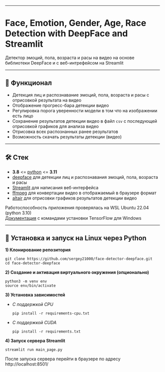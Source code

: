 

---
# Face, Emotion, Gender, Age, Race Detection with DeepFace and Streamlit

Детектор эмоций, пола, возраста и расы на видео на основе библиотеки DeepFace и с веб-интрефейсом на Streamlit 

---
## 🚀 Функционал
- Детекция лиц и распознавание эмоций, пола, возраста и расы с отрисовкой результата на видео
- Отображение прогресс-бара детекции видео
- Регулировка порога уверенности модели в том что на изображении есть лицо
- Сохранение результатов детекции видео в файл `csv` с последующей отрисовкой графиков для анализа видео
- Отрисовка всех распознанных ранее результатов 
- Возможность скачать результаты детекции (видео)


---
## 🛠 Стек

- **3.8** <= [python](https://www.python.org/)  <= **3.11**
- [deepface](https://github.com/serengil/deepface) для детекции лиц и распознавания эмоций, пола, возраста и расы
- [Streamlit](https://github.com/streamlit/streamlit) для написания веб-интерфейса
- [ffmpeg](https://ffmpeg.org/) для конвертации видео в отображаемый в браузере формат
- [altair](hhttps://docs.streamlit.io/develop/api-reference/charts/st.altair_chart) для отрисовки графиков результатов детекции видео

Работоспособность приложения проверялась на WSL Ubuntu 22.04 (python 3.10)  
[Документация](https://www.tensorflow.org/install/pip) с командами установки TensorFlow для Windows


---
## 🐍 Установка и запуск на Linux через Python

**1) Клонирование репозитория**  

```
git clone https://github.com/sergey21000/face-detector-deepface.git
cd face-detector-deepface
```

**2) Создание и активация виртуального окружения (опционально)**

```
python3 -m venv env
source env/bin/activate
```

**3) Установка зависимостей**  

- *С поддержкой CPU*
  ```
  pip install -r requirements-cpu.txt
  ```

- *С поддержкой CUDA*
  ```
  pip install -r requirements.txt
  ```

**4) Запуск сервера Streamlit**  
```
streamlit run main_page.py
```

После запуска сервера перейти в браузере по адресу http://localhost:8501/  
